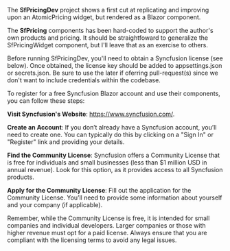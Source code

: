 The **SfPricingDev** project shows a first cut at replicating and improving upon an AtomicPricing widget, but rendered as a Blazor component.

The **SfPricing** components has been hard-coded to support the author's own products and pricing.  It should be straightfoward to generalize the SfPricingWidget component, but  I'll leave that as an exercise to others.

Before running SfPricingDev, you'll need to obtain a Syncfusion license (see below).  Once obtained, the license key should be added to appsettings.json or secrets.json.  Be sure to use the later if oferring pull-request(s) since we don't want to include credentials within the codebase.

To register for a free Syncfusion Blazor account and use their components, you can follow these steps:

**Visit Syncfusion's Website**: <a href="https://www.syncfusion.com/" target="_blank">https://www.syncfusion.com/</a>.

**Create an Account**: If you don’t already have a Syncfusion account, you’ll need to create one. You can typically do this by clicking on a "Sign In" or "Register" link and providing your details.

**Find the Community License**: Syncfusion offers a Community License that is free for individuals and small businesses (less than $1 million USD in annual revenue). Look for this option, as it provides access to all Syncfusion products.

**Apply for the Community License**: Fill out the application for the Community License. You’ll need to provide some information about yourself and your company (if applicable).

Remember, while the Community License is free, it is intended for small companies and individual developers. Larger companies or those with higher revenue must opt for a paid license. Always ensure that you are compliant with the licensing terms to avoid any legal issues.